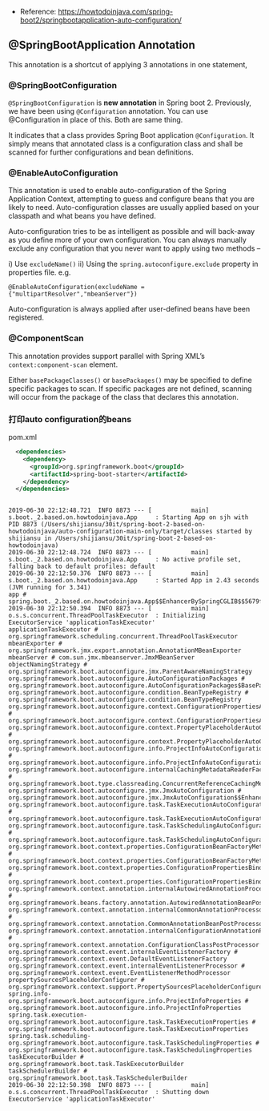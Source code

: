 
- Reference: https://howtodoinjava.com/spring-boot2/springbootapplication-auto-configuration/

## @SpringBootApplication Annotation

This annotation is a shortcut of applying 3 annotations in one statement,

### @SpringBootConfiguration
`@SpringBootConfiguration` is **new annotation** in Spring boot 2. Previously, we have been using `@Configuration` annotation. You can use @Configuration in place of this. Both are same thing.

It indicates that a class provides Spring Boot application `@Configuration`. It simply means that annotated class is a configuration class and shall be scanned for further configurations and bean definitions.

### @EnableAutoConfiguration
This annotation is used to enable auto-configuration of the Spring Application Context, attempting to guess and configure beans that you are likely to need. Auto-configuration classes are usually applied based on your classpath and what beans you have defined.

Auto-configuration tries to be as intelligent as possible and will back-away as you define more of your own configuration. You can always manually exclude any configuration that you never want to apply using two methods –

i) Use `excludeName()`
ii) Using the `spring.autoconfigure.exclude` property in properties file. e.g.

```
@EnableAutoConfiguration(excludeName = {"multipartResolver","mbeanServer"})
```

Auto-configuration is always applied after user-defined beans have been registered.

### @ComponentScan
This annotation provides support parallel with Spring XML’s `context:component-scan` element.

Either `basePackageClasses()` or `basePackages()` may be specified to define specific packages to scan. If specific packages are not defined, scanning will occur from the package of the class that declares this annotation.

### 打印auto configuration的beans

pom.xml
```xml
  <dependencies>
    <dependency>
      <groupId>org.springframework.boot</groupId>
      <artifactId>spring-boot-starter</artifactId>
    </dependency>
  </dependencies>
```

```shell

2019-06-30 22:12:48.721  INFO 8873 --- [           main] s.boot._2.based.on.howtodoinjava.App     : Starting App on sjh with PID 8873 (/Users/shijiansu/30it/spring-boot-2-based-on-howtodoinjava/auto-configuration-main-only/target/classes started by shijiansu in /Users/shijiansu/30it/spring-boot-2-based-on-howtodoinjava)
2019-06-30 22:12:48.724  INFO 8873 --- [           main] s.boot._2.based.on.howtodoinjava.App     : No active profile set, falling back to default profiles: default
2019-06-30 22:12:50.376  INFO 8873 --- [           main] s.boot._2.based.on.howtodoinjava.App     : Started App in 2.43 seconds (JVM running for 3.341)
app # spring.boot._2.based.on.howtodoinjava.App$$EnhancerBySpringCGLIB$$5679f0d7
2019-06-30 22:12:50.394  INFO 8873 --- [           main] o.s.s.concurrent.ThreadPoolTaskExecutor  : Initializing ExecutorService 'applicationTaskExecutor'
applicationTaskExecutor # org.springframework.scheduling.concurrent.ThreadPoolTaskExecutor
mbeanExporter # org.springframework.jmx.export.annotation.AnnotationMBeanExporter
mbeanServer # com.sun.jmx.mbeanserver.JmxMBeanServer
objectNamingStrategy # org.springframework.boot.autoconfigure.jmx.ParentAwareNamingStrategy
org.springframework.boot.autoconfigure.AutoConfigurationPackages # org.springframework.boot.autoconfigure.AutoConfigurationPackages$BasePackages
org.springframework.boot.autoconfigure.condition.BeanTypeRegistry # org.springframework.boot.autoconfigure.condition.BeanTypeRegistry
org.springframework.boot.autoconfigure.context.ConfigurationPropertiesAutoConfiguration # org.springframework.boot.autoconfigure.context.ConfigurationPropertiesAutoConfiguration$$EnhancerBySpringCGLIB$$f3336e24
org.springframework.boot.autoconfigure.context.PropertyPlaceholderAutoConfiguration # org.springframework.boot.autoconfigure.context.PropertyPlaceholderAutoConfiguration$$EnhancerBySpringCGLIB$$460550f
org.springframework.boot.autoconfigure.info.ProjectInfoAutoConfiguration # org.springframework.boot.autoconfigure.info.ProjectInfoAutoConfiguration$$EnhancerBySpringCGLIB$$3fa3efef
org.springframework.boot.autoconfigure.internalCachingMetadataReaderFactory # org.springframework.boot.type.classreading.ConcurrentReferenceCachingMetadataReaderFactory
org.springframework.boot.autoconfigure.jmx.JmxAutoConfiguration # org.springframework.boot.autoconfigure.jmx.JmxAutoConfiguration$$EnhancerBySpringCGLIB$$831551f2
org.springframework.boot.autoconfigure.task.TaskExecutionAutoConfiguration # org.springframework.boot.autoconfigure.task.TaskExecutionAutoConfiguration$$EnhancerBySpringCGLIB$$8f497bac
org.springframework.boot.autoconfigure.task.TaskSchedulingAutoConfiguration # org.springframework.boot.autoconfigure.task.TaskSchedulingAutoConfiguration$$EnhancerBySpringCGLIB$$b7695eec
org.springframework.boot.context.properties.ConfigurationBeanFactoryMetadata # org.springframework.boot.context.properties.ConfigurationBeanFactoryMetadata
org.springframework.boot.context.properties.ConfigurationPropertiesBindingPostProcessor # org.springframework.boot.context.properties.ConfigurationPropertiesBindingPostProcessor
org.springframework.context.annotation.internalAutowiredAnnotationProcessor # org.springframework.beans.factory.annotation.AutowiredAnnotationBeanPostProcessor
org.springframework.context.annotation.internalCommonAnnotationProcessor # org.springframework.context.annotation.CommonAnnotationBeanPostProcessor
org.springframework.context.annotation.internalConfigurationAnnotationProcessor # org.springframework.context.annotation.ConfigurationClassPostProcessor
org.springframework.context.event.internalEventListenerFactory # org.springframework.context.event.DefaultEventListenerFactory
org.springframework.context.event.internalEventListenerProcessor # org.springframework.context.event.EventListenerMethodProcessor
propertySourcesPlaceholderConfigurer # org.springframework.context.support.PropertySourcesPlaceholderConfigurer
spring.info-org.springframework.boot.autoconfigure.info.ProjectInfoProperties # org.springframework.boot.autoconfigure.info.ProjectInfoProperties
spring.task.execution-org.springframework.boot.autoconfigure.task.TaskExecutionProperties # org.springframework.boot.autoconfigure.task.TaskExecutionProperties
spring.task.scheduling-org.springframework.boot.autoconfigure.task.TaskSchedulingProperties # org.springframework.boot.autoconfigure.task.TaskSchedulingProperties
taskExecutorBuilder # org.springframework.boot.task.TaskExecutorBuilder
taskSchedulerBuilder # org.springframework.boot.task.TaskSchedulerBuilder
2019-06-30 22:12:50.398  INFO 8873 --- [           main] o.s.s.concurrent.ThreadPoolTaskExecutor  : Shutting down ExecutorService 'applicationTaskExecutor'
```